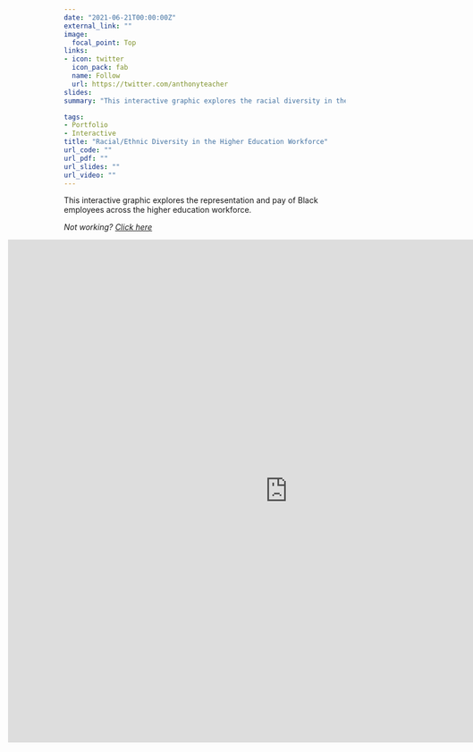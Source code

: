 ```yaml
---
date: "2021-06-21T00:00:00Z"
external_link: ""
image:
  focal_point: Top
links:
- icon: twitter
  icon_pack: fab
  name: Follow
  url: https://twitter.com/anthonyteacher
slides:
summary: "This interactive graphic explores the racial diversity in the four key higher ed workforce areas. It allows country-wide, region-specific, and state-to-state comparisons."

tags:
- Portfolio
- Interactive
title: "Racial/Ethnic Diversity in the Higher Education Workforce"
url_code: ""
url_pdf: ""
url_slides: ""
url_video: ""
---
```


This interactive graphic explores the representation and pay of Black employees across the higher education workforce. 

*Not working? [Click here](https://public.tableau.com/app/profile/cupahr/viz/DiversityMaps/DiversityMaps)*
  
  <div style="align: center; margin-left: -100px;">
  <iframe src="https://public.tableau.com/views/DiversityMaps/DiversityMaps?:showVizHome=no&:embed=true" width="1000px" height="900px" frameborder="0"></iframe>
  </div>
